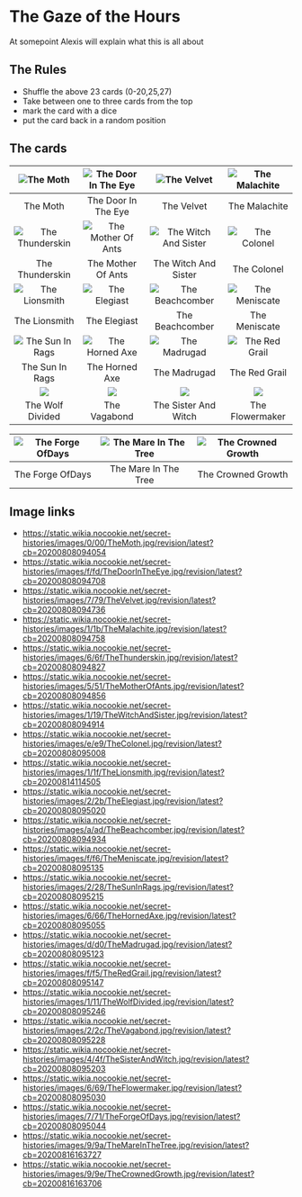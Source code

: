 # The Gaze of the Hours

At somepoint Alexis will explain what this is all about

## The Rules
- Shuffle the above 23 cards (0-20,25,27)
- Take between one to three cards from the top
- mark the card with a dice
- put the card back in a random position

## The cards

|        ![The Moth](https://static.wikia.nocookie.net/secret-histories/images/0/00/TheMoth.jpg/revision/latest?cb=20200808094054)        | ![The Door In The Eye](https://static.wikia.nocookie.net/secret-histories/images/f/fd/TheDoorInTheEye.jpg/revision/latest?cb=20200808094708) |          ![The Velvet](https://static.wikia.nocookie.net/secret-histories/images/7/79/TheVelvet.jpg/revision/latest?cb=20200808094736)          | ![The Malachite](https://static.wikia.nocookie.net/secret-histories/images/1/1b/TheMalachite.jpg/revision/latest?cb=20200808094758) |
| :-------------------------------------------------------------------------------------------------------------------------------------: | :------------------------------------------------------------------------------------------------------------------------------------------: | :---------------------------------------------------------------------------------------------------------------------------------------------: | :---------------------------------------------------------------------------------------------------------------------------------: |
|                                                                The Moth                                                                 |                                                             The Door In The Eye                                                              |                                                                   The Velvet                                                                    |                                                            The Malachite                                                            |
| ![The Thunderskin](https://static.wikia.nocookie.net/secret-histories/images/6/6f/TheThunderskin.jpg/revision/latest?cb=20200808094827) | ![The Mother Of Ants](https://static.wikia.nocookie.net/secret-histories/images/5/51/TheMotherOfAnts.jpg/revision/latest?cb=20200808094856)  | ![The Witch And Sister](https://static.wikia.nocookie.net/secret-histories/images/1/19/TheWitchAndSister.jpg/revision/latest?cb=20200808094914) |   ![The Colonel](https://static.wikia.nocookie.net/secret-histories/images/e/e9/TheColonel.jpg/revision/latest?cb=20200808095008)   |
|                                                             The Thunderskin                                                             |                                                              The Mother Of Ants                                                              |                                                              The Witch And Sister                                                               |                                                             The Colonel                                                             |
|   ![The Lionsmith](https://static.wikia.nocookie.net/secret-histories/images/1/1f/TheLionsmith.jpg/revision/latest?cb=20200814114505)   |      ![The Elegiast](https://static.wikia.nocookie.net/secret-histories/images/2/2b/TheElegiast.jpg/revision/latest?cb=20200808095020)       |     ![The Beachcomber](https://static.wikia.nocookie.net/secret-histories/images/a/ad/TheBeachcomber.jpg/revision/latest?cb=20200808094934)     | ![The Meniscate](https://static.wikia.nocookie.net/secret-histories/images/f/f6/TheMeniscate.jpg/revision/latest?cb=20200808095135) |
|                                                              The Lionsmith                                                              |                                                                 The Elegiast                                                                 |                                                                 The Beachcomber                                                                 |                                                            The Meniscate                                                            |
|  ![The Sun In Rags](https://static.wikia.nocookie.net/secret-histories/images/2/28/TheSunInRags.jpg/revision/latest?cb=20200808095215)  |     ![The Horned Axe](https://static.wikia.nocookie.net/secret-histories/images/6/66/TheHornedAxe.jpg/revision/latest?cb=20200808095055)     |        ![The Madrugad](https://static.wikia.nocookie.net/secret-histories/images/d/d0/TheMadrugad.jpg/revision/latest?cb=20200808095123)        | ![The Red Grail](https://static.wikia.nocookie.net/secret-histories/images/f/f5/TheRedGrail.jpg/revision/latest?cb=20200808095147)  |
|                                                             The Sun In Rags                                                             |                                                                The Horned Axe                                                                |                                                                  The Madrugad                                                                   |                                                            The Red Grail                                                            |
|        ![ ](https://static.wikia.nocookie.net/secret-histories/images/1/11/TheWolfDivided.jpg/revision/latest?cb=20200808095246)        |            ![ ](https://static.wikia.nocookie.net/secret-histories/images/2/2c/TheVagabond.jpg/revision/latest?cb=20200808095228)            |          ![ ](https://static.wikia.nocookie.net/secret-histories/images/4/4f/TheSisterAndWitch.jpg/revision/latest?cb=20200808095203)           |      ![ ](https://static.wikia.nocookie.net/secret-histories/images/6/69/TheFlowermaker.jpg/revision/latest?cb=20200808095030)      |
|                                                            The Wolf Divided                                                             |                                                                 The Vagabond                                                                 |                                                              The Sister And Witch                                                               |                                                           The Flowermaker                                                           |

| ![The Forge OfDays](https://static.wikia.nocookie.net/secret-histories/images/7/71/TheForgeOfDays.jpg/revision/latest?cb=20200808095044) | ![The Mare In The Tree](https://static.wikia.nocookie.net/secret-histories/images/9/9a/TheMareInTheTree.jpg/revision/latest?cb=20200816163727) | ![The Crowned Growth](https://static.wikia.nocookie.net/secret-histories/images/9/9e/TheCrownedGrowth.jpg/revision/latest?cb=20200816163706) |
| :--------------------------------------------------------------------------------------------------------------------------------------: | :--------------------------------------------------------------------------------------------------------------------------------------------: | :------------------------------------------------------------------------------------------------------------------------------------------: |
|                                                             The Forge OfDays                                                             |                                                              The Mare In The Tree                                                              |                                                              The Crowned Growth                                                              |

## Image links

- https://static.wikia.nocookie.net/secret-histories/images/0/00/TheMoth.jpg/revision/latest?cb=20200808094054
- https://static.wikia.nocookie.net/secret-histories/images/f/fd/TheDoorInTheEye.jpg/revision/latest?cb=20200808094708
- https://static.wikia.nocookie.net/secret-histories/images/7/79/TheVelvet.jpg/revision/latest?cb=20200808094736
- https://static.wikia.nocookie.net/secret-histories/images/1/1b/TheMalachite.jpg/revision/latest?cb=20200808094758
- https://static.wikia.nocookie.net/secret-histories/images/6/6f/TheThunderskin.jpg/revision/latest?cb=20200808094827
- https://static.wikia.nocookie.net/secret-histories/images/5/51/TheMotherOfAnts.jpg/revision/latest?cb=20200808094856
- https://static.wikia.nocookie.net/secret-histories/images/1/19/TheWitchAndSister.jpg/revision/latest?cb=20200808094914
- https://static.wikia.nocookie.net/secret-histories/images/e/e9/TheColonel.jpg/revision/latest?cb=20200808095008
- https://static.wikia.nocookie.net/secret-histories/images/1/1f/TheLionsmith.jpg/revision/latest?cb=20200814114505
- https://static.wikia.nocookie.net/secret-histories/images/2/2b/TheElegiast.jpg/revision/latest?cb=20200808095020
- https://static.wikia.nocookie.net/secret-histories/images/a/ad/TheBeachcomber.jpg/revision/latest?cb=20200808094934
- https://static.wikia.nocookie.net/secret-histories/images/f/f6/TheMeniscate.jpg/revision/latest?cb=20200808095135
- https://static.wikia.nocookie.net/secret-histories/images/2/28/TheSunInRags.jpg/revision/latest?cb=20200808095215
- https://static.wikia.nocookie.net/secret-histories/images/6/66/TheHornedAxe.jpg/revision/latest?cb=20200808095055
- https://static.wikia.nocookie.net/secret-histories/images/d/d0/TheMadrugad.jpg/revision/latest?cb=20200808095123
- https://static.wikia.nocookie.net/secret-histories/images/f/f5/TheRedGrail.jpg/revision/latest?cb=20200808095147
- https://static.wikia.nocookie.net/secret-histories/images/1/11/TheWolfDivided.jpg/revision/latest?cb=20200808095246
- https://static.wikia.nocookie.net/secret-histories/images/2/2c/TheVagabond.jpg/revision/latest?cb=20200808095228
- https://static.wikia.nocookie.net/secret-histories/images/4/4f/TheSisterAndWitch.jpg/revision/latest?cb=20200808095203
- https://static.wikia.nocookie.net/secret-histories/images/6/69/TheFlowermaker.jpg/revision/latest?cb=20200808095030
- https://static.wikia.nocookie.net/secret-histories/images/7/71/TheForgeOfDays.jpg/revision/latest?cb=20200808095044
- https://static.wikia.nocookie.net/secret-histories/images/9/9a/TheMareInTheTree.jpg/revision/latest?cb=20200816163727
- https://static.wikia.nocookie.net/secret-histories/images/9/9e/TheCrownedGrowth.jpg/revision/latest?cb=20200816163706
